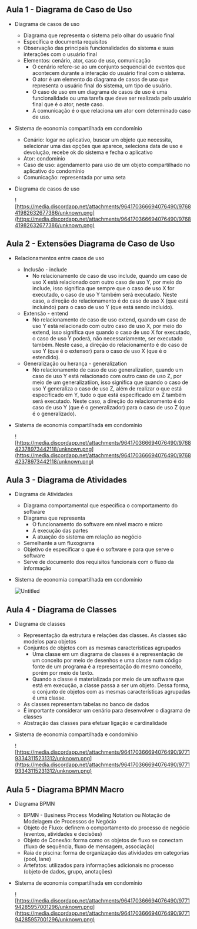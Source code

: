 ## Aula 1 - Diagrama de Caso de Uso

- Diagrama de casos de uso
    - Diagrama que representa o sistema pelo olhar do usuário final
    - Específica e documenta requisitos
    - Observação das principais funcionalidades do sistema e suas interações com o usuário final
    - Elementos: cenário, ator, caso de uso, comunicação
        - O cenário refere-se ao um conjunto sequencial de eventos que acontecem durante a interação do usuário final com o sistema.
        - O ator é um elemento do diagrama de casos de uso que representa o usuário final do sistema, um tipo de usuário.
        - O caso de uso em um diagrama de casos de uso é uma funcionalidade ou uma tarefa que deve ser realizada pelo usuário final que é o ator, neste caso.
        - A comunicação é o que relaciona um ator com determinado caso de uso.
- Sistema de economia compartilhada em condomínio
    - Cenário: logar no aplicativo, buscar um objeto que necessita, selecionar uma das opções que aparece, seleciona data de uso e devolução, recebe ok do sistema e fecha o aplicativo
    - Ator: condomínio
    - Caso de uso: agendamento para uso de um objeto compartilhado no aplicativo do condomínio
    - Comunicação: representada por uma seta
- Diagrama de casos de uso
    
    ![https://media.discordapp.net/attachments/964170366694076490/976841982632677386/unknown.png](https://media.discordapp.net/attachments/964170366694076490/976841982632677386/unknown.png)
    

## Aula 2 - Extensões Diagrama de Caso de Uso

- Relacionamentos entre casos de uso
    - Inclusão - include
        - No relacionamento de caso de uso include, quando um caso de uso X está relacionado com outro caso de uso Y, por meio do include, isso significa que sempre que o caso de uso X for executado, o caso de uso Y também será executado. Neste caso, a direção do relacionamento é do caso de uso X (que está incluindo) para o caso de uso Y (que está sendo incluído).
    - Extensão - entend
        - No relacionamento de caso de uso extend, quando um caso de uso Y está relacionado com outro caso de uso X, por meio do extend, isso significa que quando o caso de uso X for executado, o caso de uso Y poderá, não necessariamente, ser executado também. Neste caso, a direção do relacionamento é do caso de uso Y (que é o extensor) para o caso de uso X (que é o estendido).
    - Generalização ou herança - generalization
        - No relacionamento de caso de uso generalization, quando um caso de uso Y está relacionado com outro caso de uso Z, por meio de um generalizatiion, isso significa que quando o caso de uso Y generaliza o caso de uso Z, além de realizar o que está especificado em Y, tudo o que está especificado em Z também será executado. Neste caso, a direção do relacionamento é do caso de uso Y (que é o generalizador) para o caso de uso Z (que é o generalizado).
- Sistema de economia compartilhada em condomínio
    
    ![https://media.discordapp.net/attachments/964170366694076490/976842378973442118/unknown.png](https://media.discordapp.net/attachments/964170366694076490/976842378973442118/unknown.png)
    

## Aula 3 - Diagrama de Atividades

- Diagrama de Atividades
    - Diagrama comportamental que específica o comportamento do software
    - Diagrama que representa
        - O funcionamento do software em nível macro e micro
        - A execução das partes
        - A atuação do sistema em relação ao negócio
    - Semelhante a um fluxograma
    - Objetivo de especificar o que é o software e para que serve o software
    - Serve de documento dos requisitos funcionais com o fluxo da informação
- Sistema de economia compartilhada em condomínio
    
    ![Untitled](https://s3-us-west-2.amazonaws.com/secure.notion-static.com/71c4c10e-dd3c-4e17-b51a-4936040a0598/Untitled.png)
    

## Aula 4 - Diagrama de Classes

- Diagrama de classes
    - Representação da estrutura e relações das classes. As classes são modelos para objetos
    - Conjuntos de objetos com as mesmas características agrupados
        - Uma classe em um diagrama de classes é a representação de um conceito por meio de desenhos e uma classe num código fonte de um programa é a representação do mesmo conceito, porém por meio de texto.
        - Quando a classe é materializada por meio de um software que está em execução, a classe passa a ser um objeto. Dessa forma, o conjunto de objetos com as mesmas características agrupadas é uma classe.
    - As classes representam tabelas no banco de dados
    - É importante considerar um cenário para desenvolver o diagrama de classes
    - Abstração das classes para efetuar ligação e cardinalidade
- Sistema de economia compartilhada e condomínio
    
    ![https://media.discordapp.net/attachments/964170366694076490/977193343115231312/unknown.png](https://media.discordapp.net/attachments/964170366694076490/977193343115231312/unknown.png)
    

## Aula 5 - Diagrama BPMN Macro

- Diagrama BPMN
    - BPMN - Business Process Modeling Notation ou Notação de Modelagem de Processos de Negócio
    - Objeto de Fluxo: definem o comportamento do processo de negócio (eventos, atividades e decisões)
    - Objeto de Conexão: forma como os objetos de fluxo se conectam (fluxo de sequência, fluxo de mensagem, associação)
    - Raia de piscina: forma de organização das atividades em categorias (pool, lane)
    - Artefatos: utilizados para informações adicionais no processo (objeto de dados, grupo, anotações)
- Sistema de economia compartilhada em condomínio
    
    ![https://media.discordapp.net/attachments/964170366694076490/977194285957001296/unknown.png](https://media.discordapp.net/attachments/964170366694076490/977194285957001296/unknown.png)